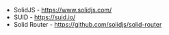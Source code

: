 - SolidJS - https://www.solidjs.com/
- SUID - https://suid.io/
- Solid Router - https://github.com/solidjs/solid-router